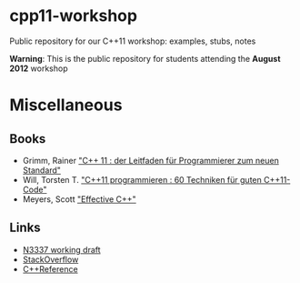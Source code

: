 cpp11-workshop
==============

Public repository for our C++11 workshop: examples, stubs, notes

**Warning**: This is the public repository for students attending the **August 2012** workshop


Miscellaneous
=============

Books
-----
* Grimm, Rainer ["C++ 11 : der Leitfaden für Programmierer zum neuen Standard"](http://www.ubka.uni-karlsruhe.de/hylib-bin/suche.cgi?opacdb=UBKA_OPAC&nd=343523388)
* Will, Torsten T. ["C++11 programmieren : 60 Techniken für guten C++11-Code"](http://www.ubka.uni-karlsruhe.de/hylib-bin/suche.cgi?opacdb=UBKA_OPAC&nd=356812278)
* Meyers, Scott ["Effective C++"](http://www.ubka.uni-karlsruhe.de/hylib-bin/suche.cgi?opacdb=UBKA_OPAC&nd=329463527)

Links
-----
* [N3337 working draft](http://www.open-std.org/jtc1/sc22/wg21/docs/papers/2012/n3337.pdf)
* [StackOverflow](http://stackoverflow.com/questions/tagged/c++)
* [C++Reference](http://en.cppreference.com/w/)
